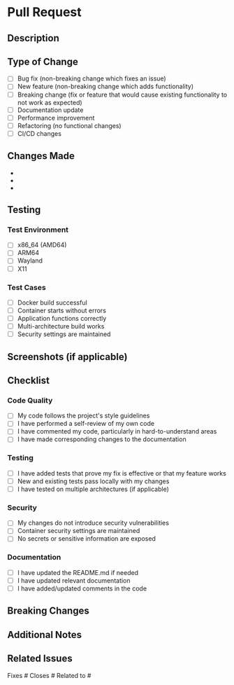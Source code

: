 # Pull Request

## Description
<!-- Provide a brief description of the changes in this PR -->

## Type of Change
<!-- Mark the relevant option with an "x" -->

- [ ] Bug fix (non-breaking change which fixes an issue)
- [ ] New feature (non-breaking change which adds functionality)  
- [ ] Breaking change (fix or feature that would cause existing functionality to not work as expected)
- [ ] Documentation update
- [ ] Performance improvement
- [ ] Refactoring (no functional changes)
- [ ] CI/CD changes

## Changes Made
<!-- List the main changes made in this PR -->

- 
- 
- 

## Testing
<!-- Describe the testing you have performed -->

### Test Environment
- [ ] x86_64 (AMD64)
- [ ] ARM64
- [ ] Wayland
- [ ] X11

### Test Cases
- [ ] Docker build successful
- [ ] Container starts without errors
- [ ] Application functions correctly
- [ ] Multi-architecture build works
- [ ] Security settings are maintained

## Screenshots (if applicable)
<!-- Add screenshots to help explain your changes -->

## Checklist
<!-- Mark completed items with an "x" -->

### Code Quality
- [ ] My code follows the project's style guidelines
- [ ] I have performed a self-review of my own code
- [ ] I have commented my code, particularly in hard-to-understand areas
- [ ] I have made corresponding changes to the documentation

### Testing
- [ ] I have added tests that prove my fix is effective or that my feature works
- [ ] New and existing tests pass locally with my changes
- [ ] I have tested on multiple architectures (if applicable)

### Security
- [ ] My changes do not introduce security vulnerabilities
- [ ] Container security settings are maintained
- [ ] No secrets or sensitive information are exposed

### Documentation
- [ ] I have updated the README.md if needed
- [ ] I have updated relevant documentation
- [ ] I have added/updated comments in the code

## Breaking Changes
<!-- If this PR contains breaking changes, describe them here -->

## Additional Notes
<!-- Add any additional notes for reviewers -->

## Related Issues
<!-- Link any related issues -->

Fixes #<!-- issue number -->
Closes #<!-- issue number -->
Related to #<!-- issue number -->